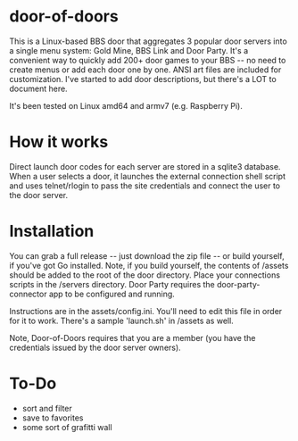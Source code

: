 # door-of-doors

This is a Linux-based BBS door that aggregates 3 popular door servers into a single menu system: Gold Mine, BBS Link and Door Party. It's a convenient way to quickly add 200+ door games to your BBS -- no need to create menus or add each door one by one. ANSI art files are included for customization. I've started to add door descriptions, but there's a LOT to document here.

It's been tested on Linux amd64 and armv7 (e.g. Raspberry Pi).

# How it works

Direct launch door codes for each server are stored in a sqlite3 database. When a user selects a door, it launches the external connection shell script and uses telnet/rlogin to pass the site credentials and connect the user to the door server.

# Installation

You can grab a full release -- just download the zip file -- or build yourself, if you've got Go installed.
Note, if you build yourself, the contents of /assets should be added to the root of the door directory.
Place your connections scripts in the /servers directory.
Door Party requires the door-party-connector app to be configured and running.

Instructions are in the assets/config.ini. You'll need to edit this file in order for it to work.
There's a sample 'launch.sh' in /assets as well.

Note, Door-of-Doors requires that you are a member (you have the credentials issued by the door server owners).

# To-Do

- sort and filter
- save to favorites
- some sort of grafitti wall
